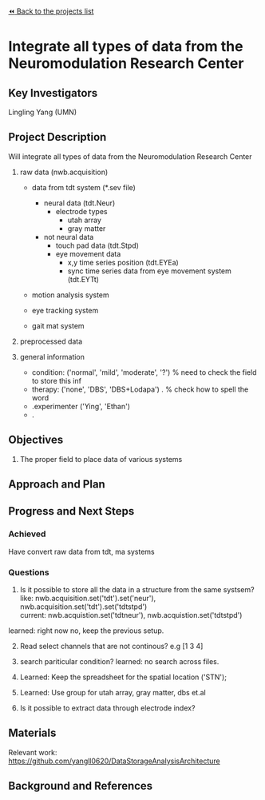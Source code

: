 [:rewind: Back to the projects list](../../README.md#ProjectsList)

<!-- For information on how to write GitHub .md files see https://guides.github.com/features/mastering-markdown/ -->

# Integrate all types of data from the Neuromodulation Research Center

## Key Investigators

Lingling Yang (UMN)

## Project Description

Will integrate all types of data from the Neuromodulation Research Center
1. raw data (nwb.acquisition)
   - data from tdt system (*.sev file)
     - neural data (tdt.Neur)
       - electrode types
         - utah array
         - gray matter
     - not neural data 
       - touch pad data (tdt.Stpd)
       - eye movement data
         - x,y time series position (tdt.EYEa)
         - sync time series data from eye movement system (tdt.EYTt)
   
   - motion analysis system
   
   - eye tracking system
   
   - gait mat system
  
2. preprocessed data

3. general information
   - condition: ('normal', 'mild', 'moderate', '?')  % need to check the field to store this inf
   - therapy: ('none', 'DBS', 'DBS+Lodapa') . % check how to spell the word
   - .experimenter ('Ying', 'Ethan')
   - .

## Objectives

<!-- Briefly describe the objectives of your project. What would you like to achive?-->
1. The proper field to place data of various systems


## Approach and Plan

<!-- 1. Describe the steps of your planned approach to reach the objectives.-->
<!-- 1. ... -->
<!-- 1. ... -->

## Progress and Next Steps

<!--Populate this section as you are making progress before/during/after the hackathon-->
<!--Describe the progress you have made on the project,e.g., which objectives you have achieved and how.-->

### Achieved
Have convert raw data from tdt, ma systems 

<!--Describe the next steps you are planing to take to complete the project.-->

### Questions
1. Is it possible to store all the data in a structure from the same systsem? 
like:    nwb.acquisition.set('tdt').set('neur'), nwb.acquisition.set('tdt').set('tdtstpd')  
current: nwb.acquistion.set('tdtneur'), nwb.acquistion.set('tdtstpd')

learned: right now no, keep the previous setup.

2. Read select channels that are not continous? e.g [1 3 4] 

3. search pariticular condition?
learned: no search across files.

4. Learned: Keep the spreadsheet for the spatial location ('STN');

5. Learned: Use group for utah array, gray matter, dbs et.al

6. Is it possible to extract data through electrode index?

## Materials

<!--If available add links to the materials relevant to the project, e.g., the code generated for the project or data used-->
Relevant work:
https://github.com/yangll0620/DataStorageAnalysisArchitecture
<!--If available add pictures and links to videos that demonstrate what has been accomplished.-->
<!--![Description of picture](Example2.jpg)-->

## Background and References

<!--Use this space for information that may help people better understand your project, like links to papers, source code, or data ,e.g:-->
<!-- - Source code: https://github.com/YourUser/YourRepository -->
<!-- - Documentation: https://link.to.docs -->
<!-- - Test data: https://link.to.test.data -->
